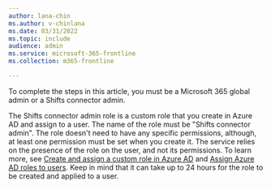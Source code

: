 ```yaml
---
author: lana-chin
ms.author: v-chinlana
ms.date: 03/31/2022 
ms.topic: include
audience: admin
ms.service: microsoft-365-frontline 
ms.collection: m365-frontline

---
```

To complete the steps in this article, you must be a Microsoft 365 global admin or a Shifts connector admin.

 The Shifts connector admin role is a custom role that you create in Azure AD and assign to a user. The name of the role must be "Shifts connector admin". The role doesn't need to have any specific permissions, although, at least one permission must be set when you create it. The service relies on the presence of the role on the user, and not its permissions.  To learn more, see [Create and assign a custom role in Azure AD](/azure/active-directory/roles/custom-create) and [Assign Azure AD roles to users](/azure/active-directory/roles/manage-roles-portal). Keep in mind that it can take up to 24 hours for the role to be created and applied to a user.